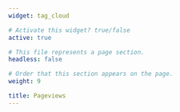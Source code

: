 ```yaml
---
widget: tag_cloud

# Activate this widget? true/false
active: true

# This file represents a page section.
headless: false

# Order that this section appears on the page.
weight: 9

title: Pageviews
---
```


<script type='text/javascript' id='clustrmaps' src='//cdn.clustrmaps.com/map_v2.js?cl=ffffff&w=680&t=tt&d=TQG6c6MXFdP-2O-gpxgty2nZIJSekCHcmw1hvEl55As&co=000000&cmo=3acc3a&cmn=ff5353&ct=808080'></script>
